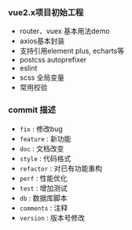 ### vue2.x项目初始工程

* router、vuex 基本用法demo
* axios基本封装
* 支持引用element plus, echarts等
* postcss autoprefixer
* eslint
* scss 全局变量
* 常用校验

### commit 描述

* `fix` : 修改bug
* `feature` : 新功能
* `doc` : 文档改变
* `style` : 代码格式
* `refactor` : 对已有功能重构
* `perf` : 性能优化
* `test` : 增加测试
* `db` : 数据库脚本
* `comments` : 注释
* `version` : 版本号修改